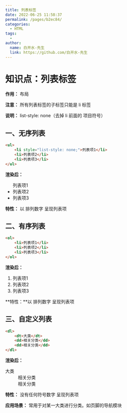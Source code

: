 ```yaml
---
title: 列表标签
date: 2022-06-25 11:58:37
permalink: /pages/b2ec84/
categories:
  - HTML
tags:
  - 
author: 
  name: 白开水-先生
  link: https://github.com/白开水-先生
---
```

# 知识点：列表标签

**作用：** 布局

**注意：** 所有列表标签的子标签只能是 li 标签

**说明：** list-style: none（去掉 li 前面的 项目符号）

## 一、无序列表

```html
<ul>
    <li style="list-style: none;">列表项1</li>
    <li>列表项2</li>
    <li>列表项3</li>
</ul>
```

**渲染后：**

<ul>
    <li style="list-style: none;">列表项1</li>
    <li>列表项2</li>
    <li>列表项3</li>
</ul>

**特性：** 以 排列数字 呈现列表项

## 二、有序列表

```html
<ol>
    <li>列表项1</li>
    <li>列表项2</li>
    <li>列表项3</li>
</ol>
```

**渲染后：**
<ol>
    <li>列表项1</li>
    <li>列表项2</li>
    <li>列表项3</li>
</ol>

**特性：**以 排列数字 呈现列表项

## 三、自定义列表

```html
<dl>
    <dt>大类</dt>
    <dd>相关分类</dd>
    <dd>相关分类</dd>
</dl>
```

**渲染后：**
<dl>
    <dt>大类</dt>
    <dd>相关分类</dd>
    <dd>相关分类</dd>
</dl>

**特性：** 没有任何符号数字 呈现列表项

**应用场景：** 常用于对某一大类进行分类。如页脚的导航模块